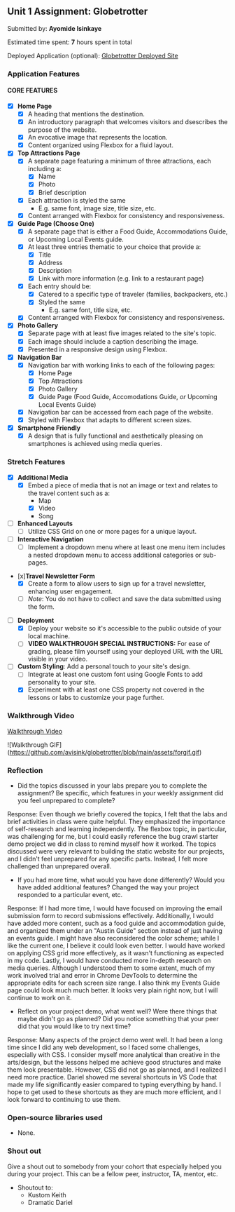 ## Unit 1 Assignment: Globetrotter

Submitted by: **Ayomide Isinkaye**

Estimated time spent: **7** hours spent in total

Deployed Application (optional): [Globetrotter Deployed Site](https://avisink-globetrotter.netlify.app/)

### Application Features

#### CORE FEATURES

- [x] **Home Page**
  - [x] A heading that mentions the destination.
  - [x] An introductory paragraph that welcomes visitors and dsescribes the purpose of the website. 
  - [x] An evocative image that represents the location.
  - [x] Content organized using Flexbox for a fluid layout.

- [x] **Top Attractions Page**
  - [x] A separate page featuring a minimum of three attractions, each including a:
    - [x] Name
    - [x] Photo
    - [x] Brief description
  - [x] Each attraction is styled the same
    - E.g. same font, image size, title size, etc. 
  - [x] Content arranged with Flexbox for consistency and responsiveness.

- [x] **Guide Page (Choose One)**
  - [x] A separate page that is either a Food Guide, Accommodations Guide, or Upcoming Local Events guide.
  - [x] At least three entries thematic to your choice that provide a:
    - [x] Title
    - [x] Address
    - [x] Description
    - [x] Link with more information (e.g. link to a restaurant page)
  - [x] Each entry should be:
    - [x] Catered to a specific type of traveler (families, backpackers, etc.)
    - [x] Styled the same
      - E.g. same font, title size, etc.
  - [x] Content arranged with Flexbox for consistency and responsiveness. 

- [x] **Photo Gallery**
  - [x] Separate page with at least five images related to the site's topic.
  - [x] Each image should include a caption describing the image.
  - [x] Presented in a responsive design using Flexbox.

- [x] **Navigation Bar**
  - [x] Navigation bar with working links to each of the following pages:
    - [x] Home Page
    - [x] Top Attractions
    - [x] Photo Gallery
    - [x] Guide Page (Food Guide, Accomodations Guide, _or_ Upcoming Local Events Guide)
  - [x] Navigation bar can be accessed from each page of the website.
  - [x] Styled with Flexbox that adapts to different screen sizes.  

- [x] **Smartphone Friendly**
  - [x] A design that is fully functional and aesthetically pleasing on smartphones is achieved using media queries.

### Stretch Features

- [x] **Additional Media**
  - [x] Embed a piece of media that is not an image or text and relates to the travel content such as a:
    - Map
    - [x] Video 
    - Song

- [ ] **Enhanced Layouts**
  - [ ] Utilize CSS Grid on one or more pages for a unique layout.

- [ ] **Interactive Navigation**
  - [ ] Implement a dropdown menu where at least one menu item includes a nested dropdown menu to access additional categories or sub-pages.

- [x]**Travel Newsletter Form**
  - [x] Create a form to allow users to sign up for a travel newsletter, enhancing user engagement.
  - [ ] *Note*: You do not have to collect and save the data submitted using the form. 

- [ ] **Deployment**
  - [x] Deploy your website so it's accessible to the public outside of your local machine. 
  - [ ] **VIDEO WALKTHROUGH SPECIAL INSTRUCTIONS:** For ease of grading, please film yourself using your deployed URL with the URL visible in your video. 

- [ ] **Custom Styling**: Add a personal touch to your site's design.
  - [ ] Integrate at least one custom font using Google Fonts to add personality to your site.
  - [x] Experiment with at least one CSS property not covered in the lessons or labs to customize your page further.

### Walkthrough Video

[Walkthrough Video](https://drive.google.com/file/d/1Lnk492MH19kasvn8ZKx0cqiTdUCg00NJ/preview)

![Walkthrough GIF] (https://github.com/avisink/globetrotter/blob/main/assets/forgif.gif)


### Reflection

* Did the topics discussed in your labs prepare you to complete the assignment? Be specific, which features in your weekly assignment did you feel unprepared to complete?

Response:
Even though we briefly covered the topics, I felt that the labs and brief activities in class were quite helpful. They emphasized the importance of self-research and learning independently. The flexbox topic, in particular, was challenging for me, but I could easily reference the bug crawl starter demo project we did in class to remind myself how it worked. The topics discussed were very relevant to building the static website for our projects, and I didn't feel unprepared for any specific parts. Instead, I felt more challenged than unprepared overall.

* If you had more time, what would you have done differently? Would you have added additional features? Changed the way your project responded to a particular event, etc.
  
Response:
If I had more time, I would have focused on improving the email submission form to record submissions effectively. Additionally, I would have added more content, such as a food guide and accommodation guide, and organized them under an "Austin Guide" section instead of just having an events guide. I might have also reconsidered the color scheme; while I like the current one, I believe it could look even better. I would have worked on applying CSS grid more effectively, as it wasn't functioning as expected in my code. Lastly, I would have conducted more in-depth research on media queries. Although I understood them to some extent, much of my work involved trial and error in Chrome DevTools to determine the appropriate edits for each screen size range. I also think my Events Guide page could look much much better. It looks very plain right now, but I will continue to work on it.

* Reflect on your project demo, what went well? Were there things that maybe didn't go as planned? Did you notice something that your peer did that you would like to try next time?

Response:
Many aspects of the project demo went well. It had been a long time since I did any web development, so I faced some challenges, especially with CSS. I consider myself more analytical than creative in the arts/design, but the lessons helped me achieve good structures and make them look presentable. However, CSS did not go as planned, and I realized I need more practice. Dariel showed me several shortcuts in VS Code that made my life significantly easier compared to typing everything by hand. I hope to get used to these shortcuts as they are much more efficient, and I look forward to continuing to use them.


### Open-source libraries used

- None.

### Shout out

Give a shout out to somebody from your cohort that especially helped you during your project. This can be a fellow peer, instructor, TA, mentor, etc.

- Shoutout to:
    - Kustom Keith  
    - Dramatic Dariel
